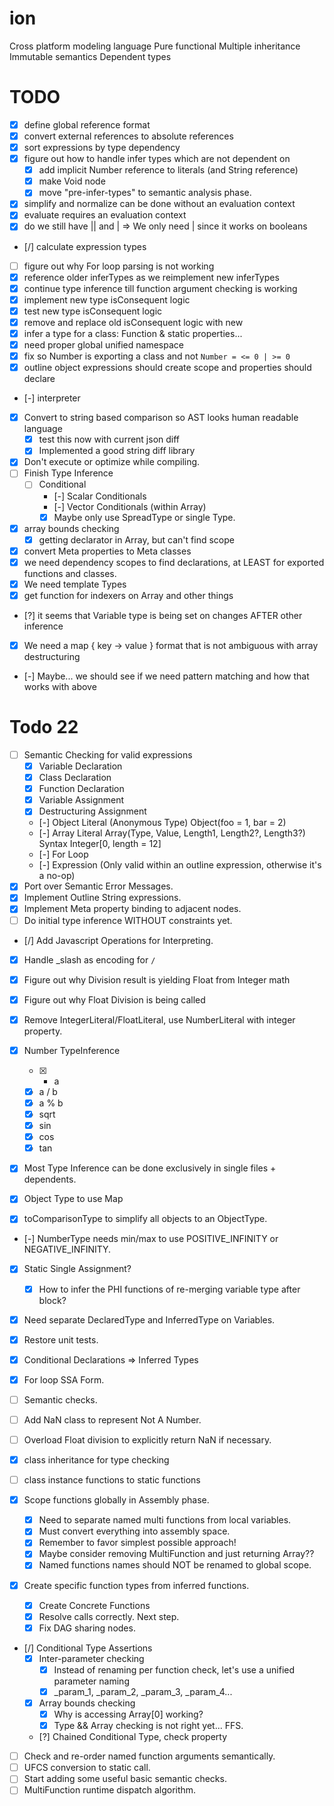 # ion
Cross platform modeling language
  Pure functional
  Multiple inheritance
  Immutable semantics
  Dependent types

# TODO

  - [x] define global reference format
  - [x] convert external references to absolute references
  - [x] sort expressions by type dependency
  - [x] figure out how to handle infer types which are not dependent on
    - [x] add implicit Number reference to literals (and String reference)
    - [x] make Void node
    - [x] move "pre-infer-types" to semantic analysis phase.
  - [x] simplify and normalize can be done without an evaluation context
  - [x] evaluate requires an evaluation context
  - [x] do we still have || and | => We only need | since it works on booleans
  - [/] calculate expression types
  - [ ] figure out why For loop parsing is not working
  - [x] reference older inferTypes as we reimplement new inferTypes
  - [x] continue type inference till function argument checking is working
  - [x] implement new type isConsequent logic
  - [x] test new type isConsequent logic
  - [x] remove and replace old isConsequent logic with new
  - [x] infer a type for a class: Function & static properties...
  - [x] need proper global unified namespace
  - [x] fix so Number is exporting a class and not `Number = <= 0 | >= 0`
  - [x] outline object expressions should create scope and properties should declare
  - [-] interpreter
  - [x] Convert to string based comparison so AST looks human readable language
    - [x] test this now with current json diff
    - [x] Implemented a good string diff library
  - [x] Don't execute or optimize while compiling.
  - [ ] Finish Type Inference
    - [ ] Conditional
      - [-] Scalar Conditionals
      - [-] Vector Conditionals (within Array)
      - [X] Maybe only use SpreadType or single Type.
  - [x] array bounds checking
    - [x] getting declarator in Array, but can't find scope
  - [x] convert Meta properties to Meta classes
  - [x] we need dependency scopes to find declarations, at LEAST for exported functions and classes.
  - [x] We need template Types
  - [x] get function for indexers on Array and other things
  - [?] it seems that Variable type is being set on changes AFTER other inference
  - [x] We need a map { key -> value } format that is not ambiguous with array destructuring
  - [-] Maybe... we should see if we need pattern matching and how that works with above

# Todo 22

  - [ ] Semantic Checking for valid expressions
    - [x] Variable Declaration
    - [x] Class Declaration
    - [x] Function Declaration
    - [x] Variable Assignment
    - [x] Destructuring Assignment
    - [-] Object Literal (Anonymous Type)
            Object(foo = 1, bar = 2)
    - [-] Array Literal
            Array(Type, Value, Length1, Length2?, Length3?)
            Syntax
              Integer[0, length = 12]
    - [-] For Loop
    - [-] Expression (Only valid within an outline expression, otherwise it's a no-op)
  - [x] Port over Semantic Error Messages.
  - [x] Implement Outline String expressions.
  - [x] Implement Meta property binding to adjacent nodes.
  - [ ] Do initial type inference WITHOUT constraints yet.
  - [/] Add Javascript Operations for Interpreting.
  - [x] Handle _slash as encoding for `/`
  - [x] Figure out why Division result is yielding Float from Integer math
  - [x] Figure out why Float Division is being called

  - [x] Remove IntegerLiteral/FloatLiteral, use NumberLiteral with integer property.
  - [x] Number TypeInference
    - [x] - a
    - [x] a / b
    - [x] a % b
    - [x] sqrt
    - [x] sin
    - [x] cos
    - [x] tan

  - [x] Most Type Inference can be done exclusively in single files + dependents.
  - [x] Object Type to use Map
  - [x] toComparisonType to simplify all objects to an ObjectType.
  - [-] NumberType needs min/max to use POSITIVE_INFINITY or NEGATIVE_INFINITY.
  - [x] Static Single Assignment?
    - [x] How to infer the PHI functions of re-merging variable type after block?
  - [x] Need separate DeclaredType and InferredType on Variables.
  - [x] Restore unit tests.
  - [x] Conditional Declarations => Inferred Types
  - [x] For loop SSA Form.
  - [ ] Semantic checks.
  - [ ] Add NaN class to represent Not A Number.
  - [ ] Overload Float division to explicitly return NaN if necessary.
  - [x] class inheritance for type checking
  - [ ] class instance functions to static functions

  - [x] Scope functions globally in Assembly phase.
    - [x] Need to separate named multi functions from local variables.
    - [x] Must convert everything into assembly space.
    - [x] Remember to favor simplest possible approach!
    - [x] Maybe consider removing MultiFunction and just returning Array??
    - [x] Named functions names should NOT be renamed to global scope.
  - [x] Create specific function types from inferred functions.
    - [x] Create Concrete Functions
    - [x] Resolve calls correctly. Next step.
    - [x] Fix DAG sharing nodes.
  - [/] Conditional Type Assertions
    - [x] Inter-parameter checking
      - [x] Instead of renaming per function check, let's use a unified parameter naming
      - [x] _param_1, _param_2, _param_3, _param_4...
    - [x] Array bounds checking
      - [x] Why is accessing Array[0] working?
      - [x] Type && Array checking is not right yet... FFS.
    - [?] Chained Conditional Type, check property
  - [ ] Check and re-order named function arguments semantically.
  - [ ] UFCS conversion to static call.
  - [ ] Start adding some useful basic semantic checks.
  - [ ] MultiFunction runtime dispatch algorithm.
